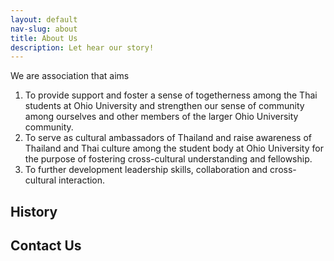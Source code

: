 ```yaml
---
layout: default
nav-slug: about
title: About Us
description: Let hear our story!
---
```


We are association that aims

1. To provide support and foster a sense of togetherness among the Thai students at Ohio University and strengthen our sense of community among ourselves and other members of the larger Ohio University community.
2. To serve as cultural ambassadors of Thailand and raise awareness of Thailand and Thai culture among the student body at Ohio University for the purpose of fostering cross-cultural understanding and fellowship.
3. To further development leadership skills, collaboration and cross-cultural interaction.

## History

## Contact Us

